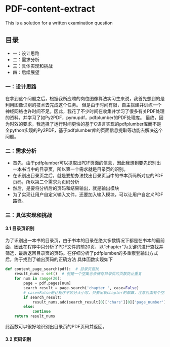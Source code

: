 # PDF-content-extract
This is a solution for a written examination question
## 目录
* 一：设计思路
* 二：需求分析
* 三：具体实现和挑战
* 四：后续展望

### 一：设计思路
在拿到这个问题之后，根据我所应聘的岗位图像算法实习生来说，我首先想到的是利用图像识别的技术去完成这个任务。
但是由于时间有限，自主搭建并训练一个神经网络也许时间不足。因此，我花了不少时间在收集并学习了很多有关PDF处理的资料，并学习了如Py2PDF，pymupdf，pdfplumber的PDF处理库。
最终，因为时效的要求，我选择了运行时间更快的基于C语言实现的pdfplumber库而不是全python实现的Py2PDF，基于pdfplumber库的页面信息提取等功能去解决这个问题。

### 二：需求分析
* 首先，由于pdfplumber可以提取出PDF页面的信息，因此我想到要先识别出一本书当中的目录页，所以第一个需求就是目录页的识别。
* 在识别出目录页之后，就是要想办法找出目录页当中的书本页码所对应的PDF页码，所以第二个需求为页码分析
* 然后，是要将分析后的页码和结果输出，就是输出模块
* 为了实现让用户自定义输入文件，还要加入输入模块，可以让用户自定义PDF路径。

### 三：具体实现和挑战
#### 3.1 目录页识别
为了识别出一本书的目录页，由于书本的目录在绝大多数情况下都是在书本的最前面，因此在程序中只分析了PDF文件的前20页，以“chapter”为关键词进行查找并筛选，最后返回目录页的页码。在仔细分析了pdfplumber的多重嵌套输出方式后，终于找到了输出页码的正确方法
具体函数实现如下
```python
def content_page_search(pdf):  # 目录页查找
    result_nums = set()  # 创建一个空集合去储存目录页的页数防止重复
    for num in range(20):
        page = pdf.pages[num]
        search_result = page.search('chapter ', case=False)
        # case=False是让程序不区分大小写，只要出现chapter的都算，注意后面有个空格，不然会把有后缀的chapter也算进去
        if search_result:
            result_nums.add(search_result[0]['chars'][0]['page_number'])  # 这样可以提取到目录页码
        else:
            continue
    return result_nums
```
此函数可以很好地识别出目录页的PDF页码并返回。
#### 3.2 页码识别
